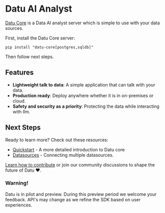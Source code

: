 # Datu AI Analyst

[Datu Core](https://github.com/Datuanalytics/datu-core) is a Data AI analyst server which is simple to use with your data sources.

First, install the Datu Core server:

```
pip install "datu-core[postgres,sqldb]"
```

Then follow next steps.

## Features

- **Lightweight talk to data**: A simple application that can talk with your data.
- **Production ready**: Deploy anywhere whether it is in on-premises or cloud.
- **Safety and security as a priority**: Protecting the data while interacting with llm.

## Next Steps

Ready to learn more? Check out these resources:

- [Quickstart](user-guide/quickstart/) - A more detailed introduction to Datu core
- [Datasources](user-guide/datasources/datasources/) - Connecting multiple datasources.

[Learn how to contribute](https://github.com/Datuanalytics/datu-core/blob/main/CONTRIBUTING.md) or join our community discussions to shape the future of Datu ❤️.

### Warning!

Datu is in pilot and preview. During this preview period we welcome your feedback. API's may change as we refine the SDK based on user experiences.
